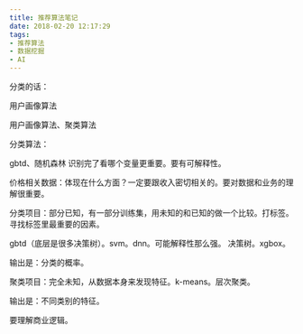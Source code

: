 ```yaml
---
title: 推荐算法笔记
date: 2018-02-20 12:17:29
tags:
- 推荐算法
- 数据挖掘
- AI
---
```

分类的话：

用户画像算法

用户画像算法、聚类算法

分类算法：

gbtd、随机森林 识别完了看哪个变量更重要。要有可解释性。

价格相关数据：体现在什么方面？一定要跟收入密切相关的。要对数据和业务的理解很重要。

分类项目：部分已知，有一部分训练集，用未知的和已知的做一个比较。打标签。寻找标签里最重要的因素。

gbtd（底层是很多决策树）。svm。dnn。可能解释性那么强。
决策树。xgbox。

输出是：分类的概率。

聚类项目：完全未知，从数据本身来发现特征。k-means。层次聚类。

输出是：不同类别的特征。

要理解商业逻辑。